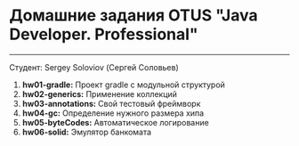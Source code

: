 # Домашние задания OTUS "Java Developer. Professional"

---

Студент:
Sergey Soloviov (Сергей Соловьев)

1) **hw01-gradle:** Проект gradle с модульной структурой
2) **hw02-generics:** Применение коллекций
3) **hw03-annotations:** Свой тестовый фреймворк
4) **hw04-gc:** Определение нужного размера хипа
5) **hw05-byteCodes:** Автоматическое логирование
6) **hw06-solid:** Эмулятор банкомата